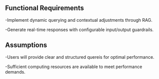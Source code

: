 ## Functional Requirements
-Implement dynamic querying and contextual adjustments through RAG.

-Generate real-time responses with configurable input/output guardrails.

## Assumptions
-Users will provide clear and structured quereis for optimal performance.

-Sufficient computing resources are available to meet performance demands.